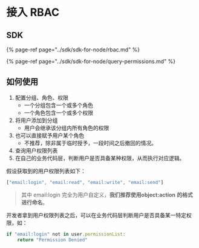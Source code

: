 # 接入 RBAC

## SDK

{% page-ref page="../sdk/sdk-for-node/rbac.md" %}

{% page-ref page="../sdk/sdk-for-node/query-permissions.md" %}

## 如何使用

1. 配置分组、角色、权限
   * 一个分组包含一个或多个角色
   * 一个角色包含一个或多个权限
2. 将用户添加到分组
   * 用户会继承该分组内所有角色的权限
3. 也可以直接赋予用户某个角色
   * 不推荐，除非属于临时授予，一段时间之后撤回的情况。
4. 查询用户权限列表
5. 在自己的业务代码层，判断用户是否具备某种权限，从而执行对应逻辑。

假设获取到的用户权限列表如下：

```javascript
["email:login", "email:read", "email:write", "email:send"]
```

> 其中 ​email:login​ 完全为用户自定义，**我们推荐使用** ​**object:action**​ **的格式进行命名**。

  
开发者拿到用户权限列表之后，可以在业务代码层判断用户是否具备某一特定权限，如：

```javascript
if "email:login" not in user.permissionList:
    return "Permission Denied"
```

## 

